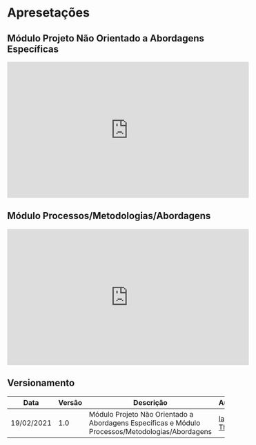 # Apresetações

## Módulo Projeto Não Orientado a Abordagens Específicas
<iframe width="560" height="315" src="https://www.youtube.com/embed/cVBDfov2Z8k" frameborder="0" allow="accelerometer; autoplay; clipboard-write; encrypted-media; gyroscope; picture-in-picture" allowfullscreen></iframe>

## Módulo Processos/Metodologias/Abordagens
<iframe width="560" height="315" src="https://www.youtube.com/embed/9V6OZ4iW42g" frameborder="0" allow="accelerometer; autoplay; clipboard-write; encrypted-media; gyroscope; picture-in-picture" allowfullscreen></iframe>

## Versionamento

| Data | Versão | Descrição | Autor(es) |
|------|------|------|------|
|19/02/2021|1.0|Módulo Projeto Não Orientado a Abordagens Específicas e Módulo Processos/Metodologias/Abordagens| [Iago Theóphilo](https://github.com/IagoTheophilo)|


